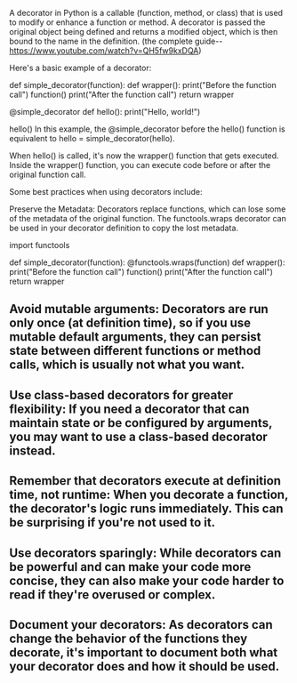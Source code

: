 A decorator in Python is a callable (function, method, or class) that is used to modify or enhance a function or method. A decorator is passed the original object being defined and returns a modified object, which is then bound to the name in the definition.
(the complete guide--https://www.youtube.com/watch?v=QH5fw9kxDQA)

Here's a basic example of a decorator:

def simple_decorator(function):
    def wrapper():
        print("Before the function call")
        function()
        print("After the function call")
    return wrapper

@simple_decorator
def hello():
    print("Hello, world!")

hello()
In this example, the @simple_decorator before the hello() function is equivalent to hello = simple_decorator(hello).

When hello() is called, it's now the wrapper() function that gets executed. Inside the wrapper() function, you can execute code before or after the original function call.

Some best practices when using decorators include:

Preserve the Metadata: Decorators replace functions, which can lose some of the metadata of the original function. The functools.wraps decorator can be used in your decorator definition to copy the lost metadata.

import functools

def simple_decorator(function):
    @functools.wraps(function)
    def wrapper():
        print("Before the function call")
        function()
        print("After the function call")
    return wrapper

## Avoid mutable arguments: Decorators are run only once (at definition time), so if you use mutable default arguments, they can persist state between different functions or method calls, which is usually not what you want.

## Use class-based decorators for greater flexibility: If you need a decorator that can maintain state or be configured by arguments, you may want to use a class-based decorator instead.

## Remember that decorators execute at definition time, not runtime: When you decorate a function, the decorator's logic runs immediately. This can be surprising if you're not used to it.

## Use decorators sparingly: While decorators can be powerful and can make your code more concise, they can also make your code harder to read if they're overused or complex.

## Document your decorators: As decorators can change the behavior of the functions they decorate, it's important to document both what your decorator does and how it should be used.





